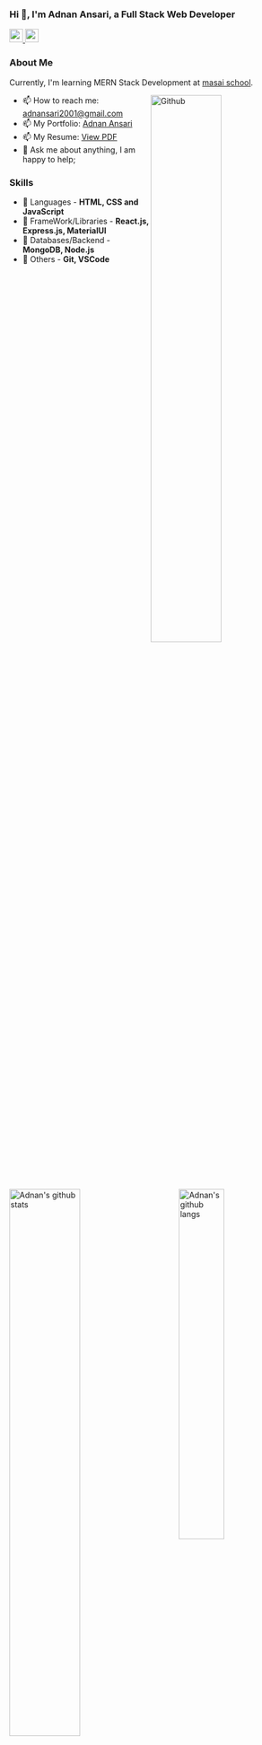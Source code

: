 <!-- ### Hi there 👋 -->

### Hi 👋, I'm Adnan Ansari, a Full Stack Web Developer 

<a href='https://www.linkedin.com/in/adnan-ansari-1153791bb' target='_blank'>
<img src='https://cdn.jsdelivr.net/npm/simple-icons@v3.12.1/icons/linkedin.svg' width='24px' />
</a>
<!-- <a href='https://twitter.com/maliksuhail07' target='_blank'>
<img src='https://cdn.jsdelivr.net/npm/simple-icons@v3.12.1/icons/twitter.svg' width='24px' />
</a> -->
<a href='https://github.com/Ad-0271' target='_blank'>
<img src='https://cdn.jsdelivr.net/npm/simple-icons@v3.12.1/icons/github.svg' width='24px' />
</a>
<!-- <a href='https://medium.com/@suhailmalik8057' target='_blank'>
<img src='https://cdn.jsdelivr.net/npm/simple-icons@v3.12.1/icons/medium.svg' width='24px' />
</a> -->

### About Me
Currently, I'm learning MERN Stack Development at [masai school](https://www.masaischool.com/).
<!-- Currently, I'm working as Software Development Engineer at [pagarbook](https://pagarbook.com/). Still learning though. -->

<img width="50%" align="right" alt="Github" src="https://raw.githubusercontent.com/onimur/.github/master/.resources/git-header.svg" />

<!-- - 🔭 I’m looking for job. -->
- 📫 How to reach me: adnansari2001@gmail.com
- 📫 My Portfolio: [Adnan Ansari](https://ad-0271.github.io/)
- 📫 My Resume: [View PDF](https://drive.google.com/file/d/1tw-bLIVdA1z19evrzR2ZS512S84880Wq/view?usp=sharing)
- 💬 Ask me about anything, I am happy to help;

### Skills
- 🚀 Languages - **HTML, CSS and JavaScript**
- 🚀 FrameWork/Libraries - **React.js, Express.js, MaterialUI**
- 🚀 Databases/Backend - **MongoDB, Node.js**
- 🚀 Others - **Git, VSCode**



<img alt="Adnan's github stats" align="left" width="50%" src="https://github-readme-stats.vercel.app/api?username=ad-0271&show_icons=true&hide_border=true" />


<img alt="Adnan's github langs" align="right" width="40%" src="https://github-readme-stats.vercel.app/api/top-langs/?username=ad-0271&exclude_repo=Instagram-Follower-Analysis&langs_count=10&layout=compact&hide_border=true" />
